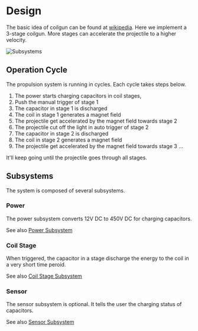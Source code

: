 # Design

The basic idea of coilgun can be found at [wikipedia](https://en.wikipedia.org/wiki/Coilgun). Here we implement a 3-stage coilgun. More stages can accelerate the projectile to a higher velocity.

![Subsystems](Img/Subsystems.png)

## Operation Cycle

The propulsion system is running in cycles. Each cycle takes steps below.

1. The power starts charging capacitors in coil stages,
1. Push the manual trigger of stage 1
1. The capacitor in stage 1 is discharged
1. The coil in stage 1 generates a magnet field
1. The projectile get accelerated by the magnet field towards stage 2
1. The projectile cut off the light in auto trigger of stage 2
1. The capacitor in stage 2 is discharged
1. The coil in stage 2 generates a magnet field
1. The projectile get accelerated by the magnet field towards stage 3
...

It'll keep going until the projectile goes through all stages.

## Subsystems

The system is composed of several subsystems.

### Power

The power subsystem converts 12V DC to 450V DC for charging capacitors.

See also [Power Subsystem](PowerSubsystem.md)

### Coil Stage

When triggered, the capacitor in a stage discharge the energy to the coil in a very short time peroid.

See also [Coil Stage Subsystem](CoilStageSubsystem.md)

### Sensor

The sensor subsystem is optional. It tells the user the charging status of capacitors.

See also [Sensor Subsystem](SensorSubsystem.md)
